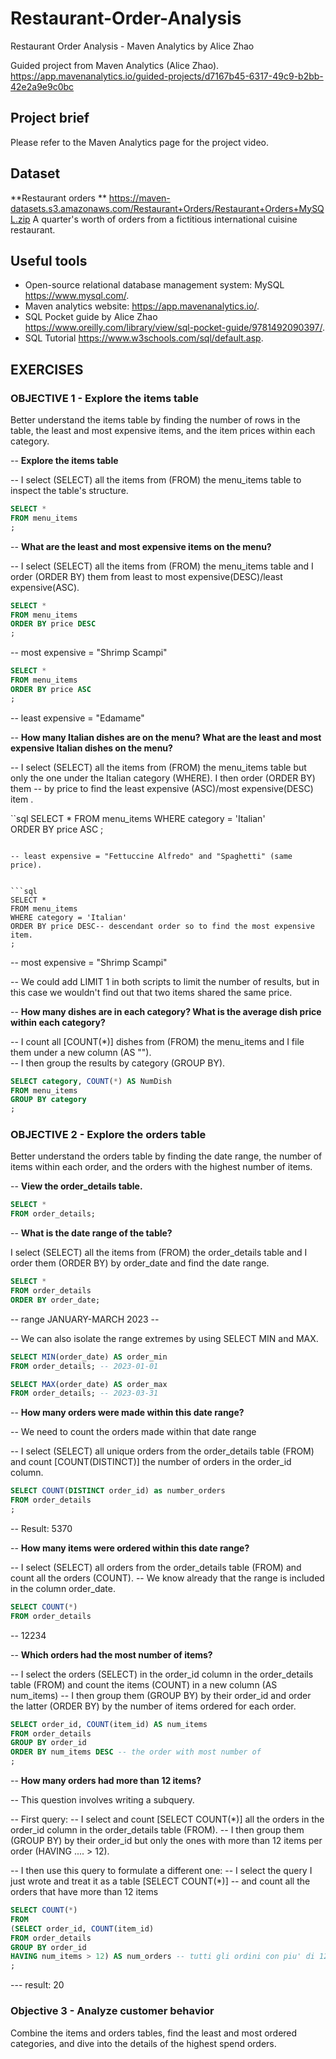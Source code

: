 # Restaurant-Order-Analysis
Restaurant Order Analysis - Maven Analytics by Alice Zhao

Guided project from Maven Analytics (Alice Zhao). 
<https://app.mavenanalytics.io/guided-projects/d7167b45-6317-49c9-b2bb-42e2a9e9c0bc>

## Project brief

Please refer to the Maven Analytics page for the project video. 

## Dataset 

**Restaurant orders ** <https://maven-datasets.s3.amazonaws.com/Restaurant+Orders/Restaurant+Orders+MySQL.zip> 
A quarter's worth of orders from a fictitious international cuisine restaurant.

## Useful tools

- Open-source relational database management system: MySQL <https://www.mysql.com/>.
- Maven analytics website: <https://app.mavenanalytics.io/>.
- SQL Pocket guide by Alice Zhao <https://www.oreilly.com/library/view/sql-pocket-guide/9781492090397/>.
- SQL Tutorial <https://www.w3schools.com/sql/default.asp>.


## EXERCISES

### OBJECTIVE 1 - Explore the items table

Better understand the items table by finding the number of rows in the table, the least and most expensive items, and the item prices within each category.

-- **Explore the items table**

-- I select (SELECT) all the items from (FROM) the menu_items table to inspect the table's structure. 

``` sql
SELECT * 
FROM menu_items
;
```

-- **What are the least and most expensive items on the menu?**

-- I select (SELECT) all the items from (FROM) the menu_items table and I order (ORDER BY) them from least to most expensive(DESC)/least expensive(ASC). 

``` sql
SELECT *
FROM menu_items
ORDER BY price DESC
;
```

-- most expensive = "Shrimp Scampi"

```sql
SELECT *
FROM menu_items
ORDER BY price ASC
;
```

-- least expensive = "Edamame"

-- **How many Italian dishes are on the menu? What are the least and most expensive Italian dishes on the menu?**

-- I select (SELECT) all the items from (FROM) the menu_items table but only the one under the Italian category (WHERE). I then order (ORDER BY) them 
-- by price to find the least expensive (ASC)/most expensive(DESC) item . 

``sql 
SELECT *
FROM menu_items
WHERE category = 'Italian'  
ORDER BY price ASC 
; 
```

-- least expensive = "Fettuccine Alfredo" and "Spaghetti" (same price). 


```sql
SELECT *
FROM menu_items
WHERE category = 'Italian'
ORDER BY price DESC-- descendant order so to find the most expensive item. 
; 
```

-- most expensive = "Shrimp Scampi"

-- We could add LIMIT 1 in both scripts to limit the number of results, but in this case we wouldn't find out that two items shared the same price. 

-- **How many dishes are in each category? What is the average dish price within each category?**

-- I count all [COUNT(*)] dishes  from (FROM) the menu_items and I file them under a new column (AS "").  
-- I then group the results by category (GROUP BY).

```sql 
SELECT category, COUNT(*) AS NumDish 
FROM menu_items
GROUP BY category 
;
```

### OBJECTIVE 2 - Explore the orders table

Better understand the orders table by finding the date range, the number of items within each order, and the orders with the highest number of items.

-- **View the order_details table.**

```sql
SELECT *
FROM order_details;
```

-- **What is the date range of the table?**

I select (SELECT) all the items from (FROM) the order_details table and I order them (ORDER BY) by order_date and find the date range. 

```sql
SELECT *
FROM order_details
ORDER BY order_date;
```

-- range JANUARY-MARCH 2023 -- 

-- We can also isolate the range extremes by using SELECT MIN and MAX.

```sql 
SELECT MIN(order_date) AS order_min
FROM order_details; -- 2023-01-01

SELECT MAX(order_date) AS order_max 
FROM order_details; -- 2023-03-31
```

-- **How many orders were made within this date range?**  

-- We need to count the orders made within that date range

-- I select (SELECT) all unique orders from the order_details table (FROM) and count [COUNT(DISTINCT)] the number of orders in the order_id column. 

```sql
SELECT COUNT(DISTINCT order_id) as number_orders 
FROM order_details 
;
```
 
-- Result: 5370

-- **How many items were ordered within this date range?**

-- I select (SELECT) all orders from the order_details table (FROM) and count all the orders (COUNT).
-- We know already that the range is included in the column order_date. 

```sql
SELECT COUNT(*) 
FROM order_details
```

-- 12234

-- **Which orders had the most number of items?**

-- I select the orders (SELECT) in the order_id column in the order_details table (FROM) and count the items (COUNT) in a new column (AS num_items)
-- I then group them (GROUP BY) by their order_id and order the latter (ORDER BY) by the number of items ordered for each order. 

```sql
SELECT order_id, COUNT(item_id) AS num_items
FROM order_details
GROUP BY order_id
ORDER BY num_items DESC -- the order with most number of 
;
```

-- **How many orders had more than 12 items?**

-- This question involves writing a subquery. 

-- First query:
-- I select and count [SELECT COUNT(*)] all the orders in the order_id column in the order_details table (FROM).
-- I then group them (GROUP BY) by their order_id but only the ones with more than 12 items per order (HAVING .... > 12).

-- I then use this query to formulate a different one: 
-- I select the query I just wrote and treat it as a table [SELECT COUNT(*)]
-- and count all the orders that have more than 12 items 

```sql
SELECT COUNT(*)
FROM 
(SELECT order_id, COUNT(item_id)
FROM order_details
GROUP BY order_id
HAVING num_items > 12) AS num_orders -- tutti gli ordini con piu' di 12 items
;
```

--- result: 20


### Objective 3 - Analyze customer behavior

Combine the items and orders tables, find the least and most ordered categories, and dive into the details of the highest spend orders.



